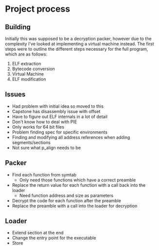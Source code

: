 # Project process

## Building
Initially this was supposed to be a decryption packer, however due to the 
complexity I've looked at implementing a virtual machine instead. The first
steps were to outline the different steps necessary for the full program, 
which are as follows:

1. ELF extraction
2. Bytecode conversion
3. Virtual Machine
4. ELF modification

## Issues
- Had problem with initial idea so moved to this
- Capstone has disassembly issue with offset
- Have to figure out ELF internals in a lot of detail
- Don't know how to deal with PIE
- Only works for 64 bit files
- Problem finding spec for specific environments 
- Finding and modifying all address references when adding segments/sections
- Not sure what p_align needs to be


## Packer
 - Find each function from symtab
    - Only need those functions which have a correct preamble
 - Replace the return value for each function with a call back into the loader
    - Need function address and size as parameters
 - Decrypt the code for each function after the preamble
 - Replace the preamble with a call into the loader for decryption

## Loader
 - Extend section at the end
 - Change the entry point for the executable
 - Store 
